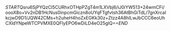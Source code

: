 $START$Qsru6SjPYQzCl5CURhxOTHpPZgT4m1LXVbj6/iJ0iYW513+24wmCFi/oooX8o+Vv2nDB1HcNus0inpcmGiczn8oUYqFTgfvtsh36AtBhGiTdL/7gnXrcaIkcjwD9D1/JQW42CMs+h2uheH4hoZxEGKk30z+Ztzz4A8hlLwJbCCC6eoUhCXldYNpeWTCPVMXE0QFlyEPO6wDiLD4eO25glQ==$END$